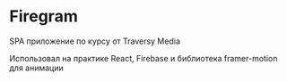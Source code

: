 # Firegram 

SPA приложение по курсу от Traversy Media 

Использовал на практике React, Firebase и библиотека framer-motion для анимации